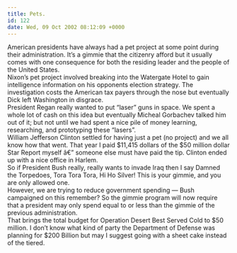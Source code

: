 ```yaml
---
title: Pets.
id: 122
date: Wed, 09 Oct 2002 08:12:09 +0000
---
```


American presidents have always had a pet project at some point during their administration. It’s a gimmie that the citizenry afford but it usually comes with one consequence for both the residing leader and the people of the United States.  
 Nixon’s pet project involved breaking into the Watergate Hotel to gain intelligence information on his opponents election strategy. The investigation costs the American tax payers through the nose but eventually Dick left Washington in disgrace.  
 President Regan really wanted to put “laser” guns in space. We spent a whole lot of cash on this idea but eventually Micheal Gorbachev talked him out of it; but not until we had spent a nice pile of money learning, researching, and prototyping these “lasers”.  
 William Jefferson Clinton settled for having just a pet (no project) and we all know how that went. That year I paid $11,415 dollars of the $50 million dollar Star Report myself â€” someone else must have paid the tip. Clinton ended up with a nice office in Harlem.  
 So if President Bush really, really wants to invade Iraq then I say Damned the Torpedoes, Tora Tora Tora, Hi Ho Silver! This is your gimmie, and you are only allowed one.  
 However, we are trying to reduce government spending — Bush campaigned on this remember? So the gimmie program will now require that a president may only spend equal to or less than the gimmie of the previous administration.  
 That brings the total budget for Operation Desert Best Served Cold to $50 million. I don’t know what kind of party the Department of Defense was planning for $200 Billion but may I suggest going with a sheet cake instead of the tiered.


